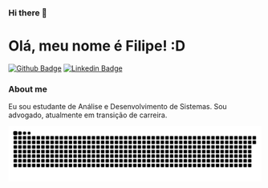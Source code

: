 ### Hi there 👋

# Olá, meu nome é Filipe! :D

[![Github Badge](https://img.shields.io/badge/-Github-000?style=flat-square&logo=Github&logoColor=white&link=https://github.com/g-filipe)](https://github.com/g-filipe)
[![Linkedin Badge](https://img.shields.io/badge/-LinkedIn-blue?style=flat-square&logo=Linkedin&logoColor=white&link=https://https://www.linkedin.com/in/filipe-galv%C3%A3o-29879a130/)](https://www.linkedin.com/in/filipe-galv%C3%A3o-29879a130//)

### About me
Eu sou estudante de Análise e Desenvolvimento de Sistemas.
Sou advogado, atualmente em transição de carreira.

 ![Snake animation](https://github.com/g-filipe/g-filipe/blob/output/github-contribution-grid-snake.svg)
